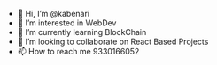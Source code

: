 - 👋 Hi, I’m @kabenari
- 👀 I’m interested in WebDev
- 🌱 I’m currently learning BlockChain
- 💞️ I’m looking to collaborate on React Based Projects
- 📫 How to reach me 9330166052

<!---
kabenari/kabenari is a ✨ special ✨ repository because its `README.md` (this file) appears on your GitHub profile.
You can click the Preview link to take a look at your changes.
--->
